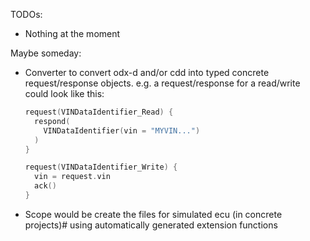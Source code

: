 TODOs:

- Nothing at the moment

Maybe someday:
- Converter to convert odx-d and/or cdd into typed concrete 
  request/response objects.
  e.g. a request/response for a read/write could look like this:
  ```kotlin
  request(VINDataIdentifier_Read) { 
    respond(
      VINDataIdentifier(vin = "MYVIN...")
    ) 
  }

  request(VINDataIdentifier_Write) {
    vin = request.vin 
    ack()
  }
  ```
- Scope would be create the files for simulated ecu (in concrete projects)#
  using automatically generated extension functions 
